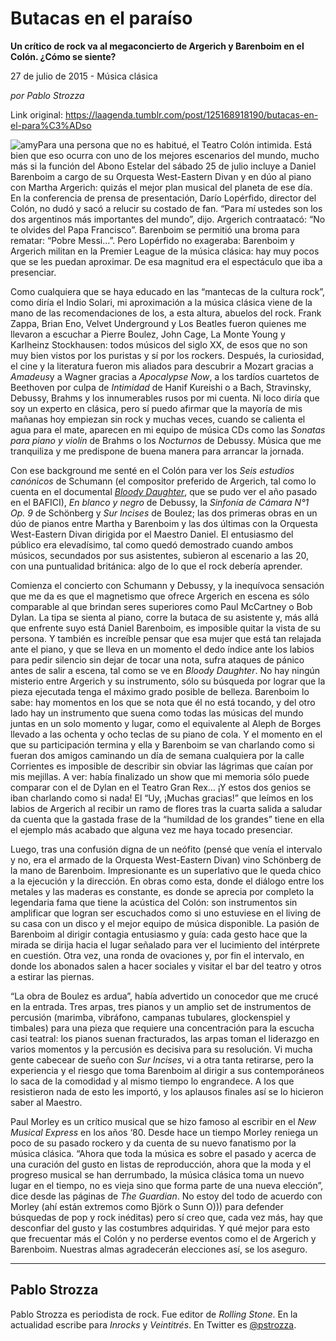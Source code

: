 # Butacas en el paraíso

**Un crítico de rock va al megaconcierto de Argerich y Barenboim en el Colón. ¿Cómo se siente?**

27 de julio de 2015 - Música clásica

_por Pablo Strozza_

Link original: https://laagenda.tumblr.com/post/125168918190/butacas-en-el-para%C3%ADso

![amy](https://64.media.tumblr.com/1b5f02b76faef31547867f74c19ff332/tumblr_inline_pk0ic9fq8L1t6q87u_500.jpg)Para una persona que no es habitué, el Teatro Colón
intimida. Está bien que eso ocurra con uno de los mejores
escenarios del mundo, mucho más si la función del Abono Estelar
del sábado 25 de julio incluye a Daniel Barenboim a cargo de su
Orquesta West-Eastern Divan y en dúo al piano con Martha Argerich:
quizás el mejor plan musical del planeta de ese día. En la
conferencia de prensa de presentación, Darío Lopérfido,
director del Colón, no dudó y sacó a relucir su costado de fan.
“Para mí ustedes son los dos argentinos más importantes del
mundo”, dijo. Argerich contraatacó: “No te olvides del Papa
Francisco”. Barenboim se permitió una broma
para rematar: “Pobre Messi…”. Pero Lopérfido no exageraba:
Barenboim y Argerich militan en la Premier League de la música
clásica: hay muy pocos que se les puedan aproximar. De esa magnitud
era el espectáculo que iba a presenciar.

Como cualquiera que
se haya educado en las “mantecas de la cultura rock”, como diría
el Indio Solari, mi aproximación a la música clásica viene de la
mano de las recomendaciones de los, a esta altura, abuelos del rock.
Frank Zappa, Brian Eno, Velvet Underground y Los Beatles fueron
quienes me llevaron a escuchar a Pierre Boulez, John Cage, La Monte
Young y Karlheinz Stockhausen: todos músicos del siglo XX, de esos
que no son muy bien vistos por los puristas y sí por los rockers.
Después, la curiosidad, el cine y la literatura fueron mis aliados
para descubrir a Mozart gracias a *Amadeus*y a Wagner gracias a *Apocalypse
Now*, a los tardíos cuartetos de
Beethoven por culpa de *Intimidad* de
Hanif Kureishi o a Bach, Stravinsky, Debussy, Brahms y los
innumerables rusos por mi cuenta. Ni loco diría que soy un experto
en clásica, pero sí puedo afirmar que la mayoría de mis mañanas
hoy empiezan sin rock y muchas veces, cuando se calienta el agua para
el mate, aparecen en mi equipo de música CDs como las *Sonatas
para piano y violín* de Brahms o los
*Nocturnos* de
Debussy. Música que me tranquiliza y me predispone de buena manera
para arrancar la jornada.  


Con ese background
me senté en el Colón para ver los *Seis
estudios canónicos* de Schumann (el
compositor preferido de Argerich, tal como lo cuenta en el documental
*[Bloody Daughter](https://www.youtube.com/watch?v=CHWYofrfPak)*,
que se pudo ver el año pasado en el BAFICI), *En
blanco y negro* de Debussy, la *Sinfonía
de Cámara N°1 Op. 9* de Schönberg y
*Sur Incises*
de Boulez; las dos primeras obras en un dúo de pianos entre Martha y
Barenboim y las dos últimas con la Orquesta West-Eastern Divan
dirigida por el Maestro Daniel. El entusiasmo del público era
elevadísimo, tal como quedó demostrado cuando ambos músicos,
secundados por sus asistentes, subieron al escenario a las 20, con una puntualidad británica: algo de lo que el rock debería
aprender.  


Comienza el
concierto con Schumann y Debussy, y la inequívoca sensación que me
da es que el magnetismo que ofrece Argerich en escena es sólo
comparable al que brindan seres superiores como Paul McCartney o Bob
Dylan. La tipa se sienta al piano, corre la butaca de su asistente y,
más allá que enfrente suyo está Daniel Barenboim, es imposible
quitar la vista de su persona. Y también es increíble pensar que
esa mujer que está tan relajada ante el piano, y que se lleva en un
momento el dedo índice ante los labios para pedir silencio sin dejar
de tocar una nota, sufra ataques de pánico antes de salir a escena,
tal como se ve en *Bloody Daughter*.
No hay ningún misterio entre Argerich y su instrumento, sólo su
búsqueda por lograr que la pieza ejecutada tenga el máximo grado
posible de belleza. Barenboim lo sabe: hay momentos en los que se
nota que él no está tocando, y del otro lado hay un instrumento que
suena como todas las músicas del mundo juntas en un solo momento y
lugar, como el equivalente al Aleph de Borges llevado a las ochenta y
ocho teclas de su piano de cola. Y el momento en el que su
participación termina y ella y Barenboim se van charlando como si
fueran dos amigos caminando un día de semana cualquiera por la calle
Corrientes es imposible de describir sin obviar las lágrimas que
caían por mis mejillas. A ver: había finalizado un show que mi
memoria sólo puede comparar con el de Dylan en el Teatro Gran Rex…
¡Y estos dos genios se iban charlando como si nada! El “Uy,
¡Muchas gracias!” que leímos en los labios de Argerich al recibir
un ramo de flores tras la cuarta salida a saludar da cuenta que la
gastada frase de la “humildad de los grandes” tiene en ella el
ejemplo más acabado que alguna vez me haya tocado presenciar.  


Luego, tras una
confusión digna de un neófito (pensé que venía el intervalo y no,
era el armado de la Orquesta West-Eastern Divan) vino Schönberg de
la mano de Barenboim. Impresionante es un superlativo que le queda
chico a la ejecución y la dirección. En obras como esta, donde el
diálogo entre los metales y las maderas es constante, es donde se
aprecia por completo la legendaria fama que tiene la acústica del
Colón: son instrumentos sin amplificar que logran ser escuchados
como si uno estuviese en el living de su casa con un disco y el mejor
equipo de música disponible. La pasión de Barenboim al dirigir
contagia entusiasmo y guía: cada gesto hace que la mirada se dirija
hacia el lugar señalado para ver el lucimiento del intérprete en
cuestión. Otra vez, una ronda de ovaciones y, por fin el intervalo,
en donde los abonados salen a hacer sociales y visitar el bar del
teatro y otros a estirar las piernas.  


“La obra de Boulez
es ardua”, había advertido un conocedor que me crucé en la
entrada. Tres arpas, tres pianos y un amplio set de instrumentos de
percusión (marimba, vibráfono, campanas tubulares, glockenspiel y
timbales) para una pieza que requiere una concentración para la
escucha casi teatral: los pianos suenan fracturados, las arpas toman
el liderazgo en varios momentos y la percusión es decisiva para su
resolución. Vi mucha gente cabecear de sueño con *Sur
Incises*, vi a otra tanta retirarse,
pero la experiencia y el riesgo que toma Barenboim al dirigir a sus
contemporáneos lo saca de la comodidad y al mismo tiempo lo
engrandece. A los que resistieron nada de esto les importó, y los
aplausos finales así se lo hicieron saber al Maestro.  


Paul Morley es un
crítico musical que se hizo famoso al escribir en el *New Musical
Express* en los años ‘80. Desde hace un tiempo Morley reniega un poco
de su pasado rockero y da cuenta de su nuevo fanatismo por la música
clásica. “Ahora que toda la música es sobre el pasado y acerca de
una curación del gusto en listas de reproducción, ahora que la moda
y el progreso musical se han derrumbado, la música clásica toma un
nuevo lugar en el tiempo, no es vieja sino que forma parte de una
nueva elección”, dice desde las páginas de *The Guardian*. No estoy
del todo de acuerdo con Morley (ahí están extremos como Björk o Sunn
O))) para defender búsquedas de pop y rock inéditas) pero sí creo
que, cada vez más, hay que desconfiar del gusto y las costumbres
adquiridas. Y qué mejor para esto que frecuentar más el Colón y no
perderse eventos como el de Argerich y Barenboim. Nuestras almas
agradecerán elecciones así, se los aseguro.

  




---

 Pablo Strozza
--------------

Pablo Strozza es periodista de rock. Fue editor de *Rolling Stone*. En la actualidad escribe para *Inrocks* y *Veintitrés*. En Twitter es [@pstrozza](https://twitter.com/pstrozza).

